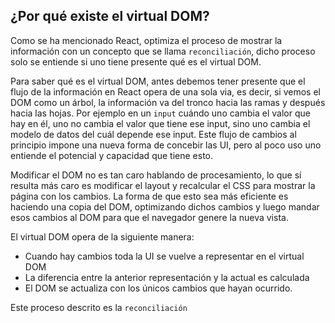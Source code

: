 ## ¿Por qué existe el virtual DOM?

Como se ha mencionado React, optimiza el proceso de mostrar la información con
un concepto que se llama `reconciliación`, dicho proceso solo se entiende si uno
tiene presente qué es el virtual DOM.

Para saber qué es el virtual DOM, antes debemos tener presente que el flujo de
la información en React opera de una sola via, es decir, si vemos el DOM como un
árbol, la información va del tronco hacia las ramas y después hacia las hojas.
Por ejemplo en un `input` cuándo uno cambia el valor que hay en él, uno no
cambia el valor que tiene ese input, sino uno cambia el modelo de datos del cuál
depende ese input. Este flujo de cambios al principio impone una nueva forma de
concebir las UI, pero al poco uso uno entiende el potencial y capacidad que
tiene esto.

Modificar el DOM no es tan caro hablando de procesamiento, lo que sí resulta más
caro es modificar el layout y recalcular el CSS para mostrar la página con los
cambios. La forma de que esto sea más eficiente es haciendo una copia del DOM,
optimizando dichos cambios y luego mandar esos cambios al DOM para que el
navegador genere la nueva vista.

El virtual DOM opera de la siguiente manera:

- Cuando hay cambios toda la UI se vuelve a representar en el virtual DOM
- La diferencia entre la anterior representación y la actual es calculada
- El DOM se actualiza con los únicos cambios que hayan ocurrido.

Este proceso descrito es la `reconciliación`
